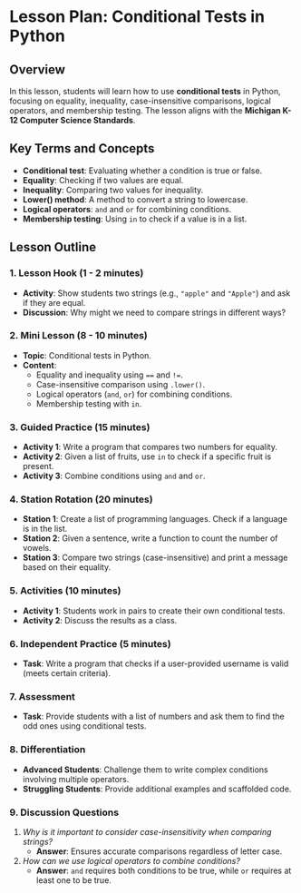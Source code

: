 # Lesson Plan: Conditional Tests in Python

## Overview
In this lesson, students will learn how to use **conditional tests** in Python, focusing on equality, inequality, case-insensitive comparisons, logical operators, and membership testing. The lesson aligns with the **Michigan K-12 Computer Science Standards**.

## Key Terms and Concepts
- **Conditional test**: Evaluating whether a condition is true or false.
- **Equality**: Checking if two values are equal.
- **Inequality**: Comparing two values for inequality.
- **Lower() method**: A method to convert a string to lowercase.
- **Logical operators**: `and` and `or` for combining conditions.
- **Membership testing**: Using `in` to check if a value is in a list.

## Lesson Outline

### 1. Lesson Hook (1 - 2 minutes)
- **Activity**: Show students two strings (e.g., `"apple"` and `"Apple"`) and ask if they are equal.
- **Discussion**: Why might we need to compare strings in different ways?

### 2. Mini Lesson (8 - 10 minutes)
- **Topic**: Conditional tests in Python.
- **Content**:
    - Equality and inequality using `==` and `!=`.
    - Case-insensitive comparison using `.lower()`.
    - Logical operators (`and`, `or`) for combining conditions.
    - Membership testing with `in`.

### 3. Guided Practice (15 minutes)
- **Activity 1**: Write a program that compares two numbers for equality.
- **Activity 2**: Given a list of fruits, use `in` to check if a specific fruit is present.
- **Activity 3**: Combine conditions using `and` and `or`.

### 4. Station Rotation (20 minutes)
- **Station 1**: Create a list of programming languages. Check if a language is in the list.
- **Station 2**: Given a sentence, write a function to count the number of vowels.
- **Station 3**: Compare two strings (case-insensitive) and print a message based on their equality.

### 5. Activities (10 minutes)
- **Activity 1**: Students work in pairs to create their own conditional tests.
- **Activity 2**: Discuss the results as a class.

### 6. Independent Practice (5 minutes)
- **Task**: Write a program that checks if a user-provided username is valid (meets certain criteria).

### 7. Assessment
- **Task**: Provide students with a list of numbers and ask them to find the odd ones using conditional tests.

### 8. Differentiation
- **Advanced Students**: Challenge them to write complex conditions involving multiple operators.
- **Struggling Students**: Provide additional examples and scaffolded code.

### 9. Discussion Questions
1. *Why is it important to consider case-insensitivity when comparing strings?*
    - **Answer**: Ensures accurate comparisons regardless of letter case.
2. *How can we use logical operators to combine conditions?*
    - **Answer**: `and` requires both conditions to be true, while `or` requires at least one to be true.


